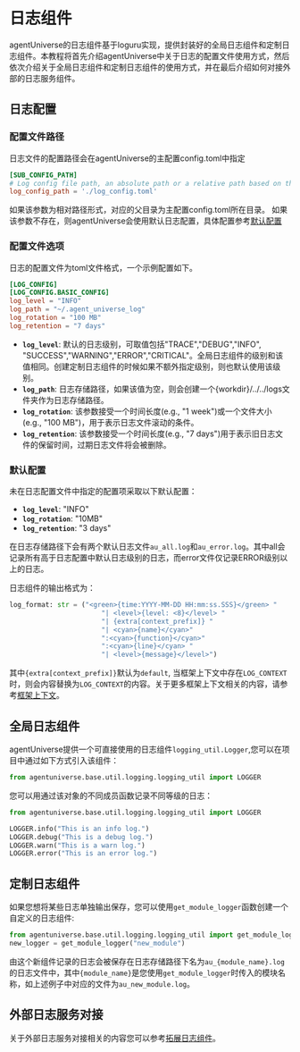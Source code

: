 # 日志组件

agentUniverse的日志组件基于loguru实现，提供封装好的全局日志组件和定制日志组件。本教程将首先介绍agentUniverse中关于日志的配置文件使用方式，然后依次介绍关于全局日志组件和定制日志组件的使用方式，并在最后介绍如何对接外部的日志服务组件。
## 日志配置

### 配置文件路径
日志文件的配置路径会在agentUniverse的主配置config.toml中指定
```toml
[SUB_CONFIG_PATH]
# Log config file path, an absolute path or a relative path based on the dir where the current config file is located.
log_config_path = './log_config.toml'
```
如果该参数为相对路径形式，对应的父目录为主配置config.toml所在目录。
如果该参数不存在，则agentUniverse会使用默认日志配置，具体配置参考[默认配置](#默认配置)

### 配置文件选项
日志的配置文件为toml文件格式，一个示例配置如下。
```toml
[LOG_CONFIG]
[LOG_CONFIG.BASIC_CONFIG]
log_level = "INFO"
log_path = "~/.agent_universe_log"
log_rotation = "100 MB"
log_retention = "7 days"
```
- **`log_level`**: 默认的日志级别，可取值包括"TRACE","DEBUG","INFO", "SUCCESS","WARNING","ERROR","CRITICAL"。全局日志组件的级别和该值相同。创建定制日志组件的时候如果不额外指定级别，则也默认使用该级别。
- **`log_path`**: 日志存储路径，如果该值为空，则会创建一个{workdir}/../../logs文件夹作为日志存储路径。
- **`log_rotation`**: 该参数接受一个时间长度(e.g., "1 week")或一个文件大小 (e.g., "100 MB")，用于表示日志文件滚动的条件。
- **`log_retention`**: 该参数接受一个时间长度(e.g., "7 days")用于表示旧日志文件的保留时间，过期日志文件将会被删除。

### 默认配置
未在日志配置文件中指定的配置项采取以下默认配置：
- **`log_level`**: "INFO"
- **`log_rotation`**: "10MB"
- **`log_retention`**: "3 days"

在日志存储路径下会有两个默认日志文件`au_all.log`和`au_error.log`。其中all会记录所有高于日志配置中默认日志级别的日志，而error文件仅记录ERROR级别以上的日志。

日志组件的输出格式为：
```python
log_format: str = ("<green>{time:YYYY-MM-DD HH:mm:ss.SSS}</green> "
                       "| <level>{level: <8}</level> "
                       "| {extra[context_prefix]} "
                       "| <cyan>{name}</cyan>"
                       ":<cyan>{function}</cyan>"
                       ":<cyan>{line}</cyan> "
                       "| <level>{message}</level>")
```
其中`{extra[context_prefix]}`默认为`default`, 当框架上下文中存在`LOG_CONTEXT`时，则会内容替换为`LOG_CONTEXT`的内容。关于更多框架上下文相关的内容，请参考[框架上下文](../其他/框架上下文.md)。

## 全局日志组件
agentUniverse提供一个可直接使用的日志组件`logging_util.Logger`,您可以在项目中通过如下方式引入该组件：
```python
from agentuniverse.base.util.logging.logging_util import LOGGER
```
您可以用通过该对象的不同成员函数记录不同等级的日志：
```python
from agentuniverse.base.util.logging.logging_util import LOGGER

LOGGER.info("This is an info log.")
LOGGER.debug("This is a debug log.")
LOGGER.warn("This is a warn log.")
LOGGER.error("This is an error log.")
```

## 定制日志组件
如果您想将某些日志单独输出保存，您可以使用`get_module_logger`函数创建一个自定义的日志组件:
```python
from agentuniverse.base.util.logging.logging_util import get_module_logger
new_logger = get_module_logger("new_module")
```
由这个新组件记录的日志会被保存在日志存储路径下名为`au_{module_name}.log`的日志文件中，其中`{module_name}`是您使用`get_module_logger`时传入的模块名称，如上述例子中对应的文件为`au_new_module.log`。

## 外部日志服务对接

关于外部日志服务对接相关的内容您可以参考[拓展日志组件](阿里云SLS.md)。